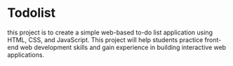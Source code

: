 # Todolist
this project is to create a simple web-based to-do list application using HTML, CSS, and JavaScript. This project will help students practice front-end web development skills and gain experience in building interactive web applications.
